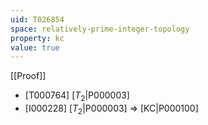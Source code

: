 ```yaml
---
uid: T026854
space: relatively-prime-integer-topology
property: kc
value: true
---
```

[[Proof]]

* [T000764] [$T_2$|P000003]
* [I000228] [$T_2$|P000003] => [KC|P000100]

